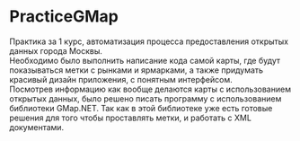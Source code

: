 # PracticeGMap
Практика за 1 курс, автоматизация процесса предоставления открытых данных города Москвы.<br>
Необходимо было выполнить написание кода самой карты, где будут показываться метки с рынками и ярмарками, а также придумать красивый дизайн приложения, 
с понятным интерфейсом.<br>
Посмотрев информацию как вообще делаются карты с использованием открытых данных, было решено писать программу с использованием библиотеки GMap.NET. 
Так как в этой библиотеке уже есть готовые решения для того чтобы проставлять метки, и работать с XML документами.
